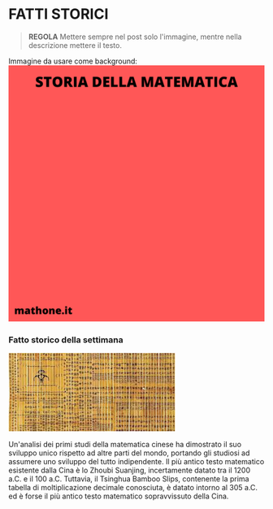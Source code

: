 # FATTI STORICI

>**REGOLA** Mettere sempre nel post solo l'immagine, mentre nella descrizione mettere il testo.

Immagine da usare come background:
![Template fatti storici](templateStoria.png)

### Fatto storico della settimana

![Tsinghua Bamboo Slips](cina.jpeg)

Un'analisi dei primi studi della matematica cinese ha dimostrato il suo sviluppo unico rispetto ad altre parti del mondo, portando gli studiosi ad assumere uno sviluppo del tutto indipendente. Il più antico testo matematico esistente dalla Cina è lo Zhoubi Suanjing, incertamente datato tra il 1200 a.C. e il 100 a.C. Tuttavia, il Tsinghua Bamboo Slips, contenente la prima tabella di moltiplicazione decimale conosciuta, è datato intorno al 305 a.C. ed è forse il più antico testo matematico sopravvissuto della Cina.